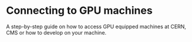 # Connecting to GPU machines

A step-by-step guide on how to access GPU equipped machines at CERN, CMS or how to develop on your machine.





